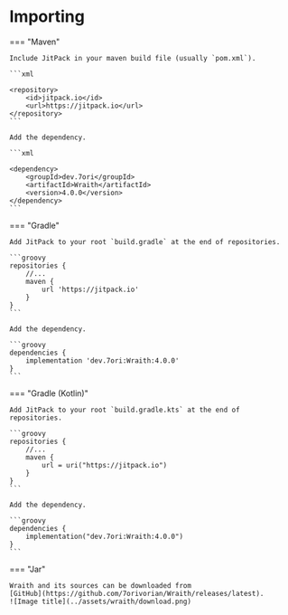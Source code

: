 # Importing

=== "Maven"

    Include JitPack in your maven build file (usually `pom.xml`).
    
    ```xml
    
    <repository>
        <id>jitpack.io</id>
        <url>https://jitpack.io</url>
    </repository>
    ```

    Add the dependency.
    
    ```xml
    
    <dependency>
        <groupId>dev.7ori</groupId>
        <artifactId>Wraith</artifactId>
        <version>4.0.0</version>
    </dependency>
    ```

=== "Gradle"

    Add JitPack to your root `build.gradle` at the end of repositories.

    ```groovy
    repositories {
        //...
        maven {
            url 'https://jitpack.io'
        }
    }
    ```
    
    Add the dependency.
    
    ```groovy
    dependencies {
        implementation 'dev.7ori:Wraith:4.0.0'
    }
    ```

=== "Gradle (Kotlin)"

    Add JitPack to your root `build.gradle.kts` at the end of repositories.
    
    ```groovy
    repositories {
        //...
        maven {
            url = uri("https://jitpack.io")
        }
    }
    ```
    
    Add the dependency.
    
    ```groovy
    dependencies {
        implementation("dev.7ori:Wraith:4.0.0")
    }
    ```

=== "Jar"

    Wraith and its sources can be downloaded from 
    [GitHub](https://github.com/7orivorian/Wraith/releases/latest).
    ![Image title](../assets/wraith/download.png)
